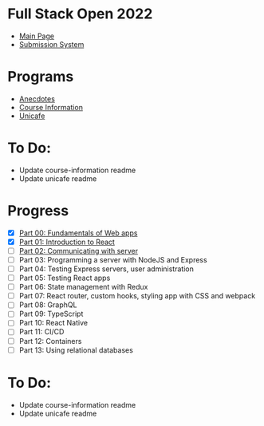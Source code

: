 # Full Stack Open 2022
- [Main Page](https://fullstackopen.com/en/)
- [Submission System](https://studies.cs.helsinki.fi/stats/)

# Programs
- [Anecdotes](https://github.com/dominickdechristofaro/full-stack-open-2022/tree/main/projects/anecdotes)
- [Course Information](https://github.com/dominickdechristofaro/full-stack-open-2022/tree/main/projects/course-information)
- [Unicafe](https://github.com/dominickdechristofaro/full-stack-open-2022/tree/main/projects/unicafe)

# To Do:
- Update course-information readme
- Update unicafe readme

# Progress
- [X] [Part 00: Fundamentals of Web apps](https://fullstackopen.com/en/part0)
- [X] [Part 01: Introduction to React](https://fullstackopen.com/en/part1)
- [ ] [Part 02: Communicating with server](https://fullstackopen.com/en/part2)
- [ ] Part 03: Programming a server with NodeJS and Express
- [ ] Part 04: Testing Express servers, user administration
- [ ] Part 05: Testing React apps
- [ ] Part 06: State management with Redux
- [ ] Part 07: React router, custom hooks, styling app with CSS and webpack
- [ ] Part 08: GraphQL
- [ ] Part 09: TypeScript
- [ ] Part 10: React Native
- [ ] Part 11: CI/CD
- [ ] Part 12: Containers
- [ ] Part 13: Using relational databases

# To Do:
- Update course-information readme
- Update unicafe readme